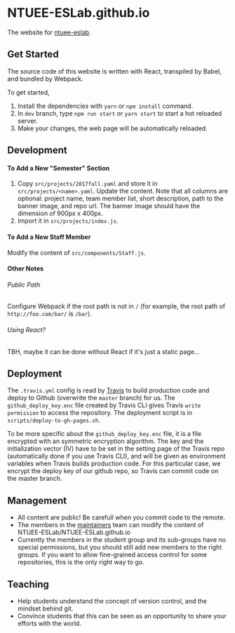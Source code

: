 NTUEE-ESLab.github.io
====================

The website for [ntuee-eslab](https://ntuee-eslab.github.io).

## Get Started

The source code of this website is written with React, transpiled by Babel, and bundled by Webpack.

To get started,

1. Install the dependencies with `yarn` or `npm install` command.
2. In `dev` branch, type `npm run start` or `yarn start` to start a hot reloaded server.
3. Make your changes, the web page will be automatically reloaded.

## Development

#### To Add a New "Semester" Section

1. Copy `src/projects/2017fall.yaml` and store it in `src/projects/<name>.yaml`. Update the content. Note that all columns are optional: project name, team member list, short description, path to the banner image, and repo url. The banner image should have the dimension of 900px x 400px.
2. Import it in `src/projects/index.js`.

#### To Add a New Staff Member

Modify the content of `src/components/Staff.js`.

#### Other Notes

###### Public Path

Configure Webpack if the root path is not in `/` (for example,  the root path of `http://foo.com/bar/` is `/bar`).

###### Using React?

TBH, maybe it can be done without React if it's just a static page...

## Deployment

The `.travis.yml` config is read by [Travis](https://travis-ci.com) to build production code and deploy to Github (overwrite the `master` branch) for us. The `github_deploy_key.enc` file  created by Travis CLI gives Travis  `write permission` to access the repository. The deployment script is in `scripts/deploy-to-gh-pages.sh`.

To be more specific about the `github_deploy_key.enc` file, it is a file encrypted with an symmetric encryption algorithm. The key and the initialization vector (IV) have to be set in the setting page of the Travis repo (automatically done if you use Travis CLI), and will be given as environment variables when Travis builds production code. For this particular case, we encrypt the deploy key of our github repo, so Travis can commit code on the master branch.

## Management

* All content are public! Be carefull when you commit code to the remote.
* The members in the [maintainers](https://github.com/orgs/NTUEE-ESLab/teams/maintainters) team can modify the content of NTUEE-ESLab/NTUEE-ESLab.github.io
* Currently the members in the student group and its sub-groups have no special permissions, but you should still add new members to the right groups. If you want to allow fine-grained access control for some repositories, this is the only right way to go.

## Teaching

* Help students understand the concept of version control, and the mindset behind git.
* Convince students that this can be seen as an opportunity to share your efforts with the world.
